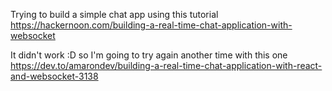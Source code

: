 Trying to build a simple chat app using this tutorial https://hackernoon.com/building-a-real-time-chat-application-with-websocket

It didn't work :D so I'm going to try again another time with this one https://dev.to/amarondev/building-a-real-time-chat-application-with-react-and-websocket-3138 
